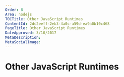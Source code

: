 ```yaml
---
Order: 8
Area: nodejs
TOCTitle: Other JavaScript Runtimes
ContentId: 2dc2eeff-2eb3-4a0c-a59d-ea9a0b10c468
PageTitle: Other JavaScript Runtimes
DateApproved: 3/10/2017
MetaDescription: 
MetaSocialImage: 
---
```


# Other JavaScript Runtimes
